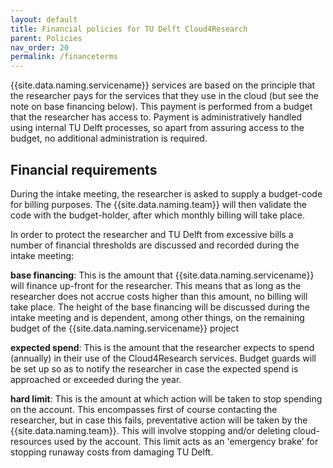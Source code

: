 ```yaml
---
layout: default
title: Financial policies for TU Delft Cloud4Research
parent: Policies
nav_order: 20
permalink: /financeterms
---
```

{{site.data.naming.servicename}} services are based on the principle that the researcher pays for the services that they use in the cloud (but see the note on base financing below). This payment is performed from a budget that the researcher has access to. Payment is administratively handled using internal TU Delft processes, so apart from assuring access to the budget, no additional administration is required.

## Financial requirements

During the intake meeting, the researcher is asked to supply a budget-code for billing purposes. The {{site.data.naming.team}} will then validate the code with the budget-holder, after which monthly billing will take place.

In order to protect the researcher and TU Delft from excessive bills a number of financial thresholds are discussed and recorded during the intake meeting:

**base financing**:
    This is the amount that {{site.data.naming.servicename}} will finance up-front for the researcher. This means that as long as the researcher does not accrue costs higher than this amount, no billing will take place. The height of the base financing will be discussed during the intake meeting and is dependent, among other things, on the remaining budget of the {{site.data.naming.servicename}} project

**expected spend**:
    This is the amount that the researcher expects to spend (annually) in their use of the Cloud4Research services. Budget guards will be set up so as to notify the researcher in case the expected spend is approached or exceeded during the year.

**hard limit**:
    This is the amount at which action will be taken to stop spending on the account. This encompasses first of course contacting the researcher, but in case this fails, preventative action will be taken by the {{site.data.naming.team}}. This will involve stopping and/or deleting cloud-resources used by the account. This limit acts as an 'emergency brake' for stopping runaway costs from damaging TU Delft.